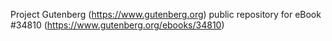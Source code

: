 Project Gutenberg (https://www.gutenberg.org) public repository for eBook #34810 (https://www.gutenberg.org/ebooks/34810)
